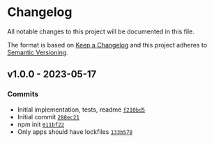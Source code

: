 # Changelog

All notable changes to this project will be documented in this file.

The format is based on [Keep a Changelog](https://keepachangelog.com/en/1.0.0/)
and this project adheres to [Semantic Versioning](https://semver.org/spec/v2.0.0.html).

## v1.0.0 - 2023-05-17

### Commits

- Initial implementation, tests, readme [`f210bd5`](https://github.com/es-shims/Math.f16round/commit/f210bd540aee409f714a99dfdd1604255947f543)
- Initial commit [`288ec21`](https://github.com/es-shims/Math.f16round/commit/288ec21c223307574daa6b93ecfdca71eb90c840)
- npm init [`011bf22`](https://github.com/es-shims/Math.f16round/commit/011bf22493c52567139c21ebdb2f7fc3d544d99d)
- Only apps should have lockfiles [`133b578`](https://github.com/es-shims/Math.f16round/commit/133b57800576a884f3debb433d7906877fe108ce)
